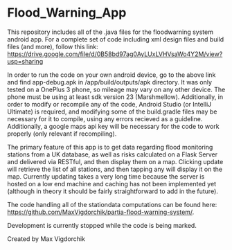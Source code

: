 # Flood_Warning_App

This repository includes all of the .java files for the floodwarning system android app.
For a complete set of code including xml design files and build files (and more), follow this link: 
https://drive.google.com/file/d/0B58bd97ag0AyLUxLVHVsaWo4Y2M/view?usp=sharing

In order to run the code on your own android device, go to the above link and find app-debug.apk in /app/build/outputs/apk directory.
It was only tested on a OnePlus 3 phone, so mileage may vary on any other device. The phone must be using at least sdk version 23 (Marshmellow). 
Additionally, in order to modify or recompile any of the code, Android Studio (or IntelliJ Ultimate) is required, 
and modifying some of the build.gradle files may be necessary for it to compile, using any errors recieved as a guideline. Additionally,
a google maps api key will be necessary for the code to work properly (only relevant if recompiling).

The primary feature of this app is to get data regarding flood monitoring stations from a UK database, as well as risks calculated
on a Flask Server and delivered via RESTful, and then display them on a map. Clicking update will retrieve the list of all stations,
and then tapping any will display it on the map. Currently updating takes a very long time because the server is hosted on a low end
machine and caching has not been implemented yet (although in theory it should be fairly straightforward to add in the future).

The code handling all of the stationdata computations can be found here: https://github.com/MaxVigdorchik/partia-flood-warning-system/.

Development is currently stopped while the code is being marked.

Created by Max Vigdorchik
